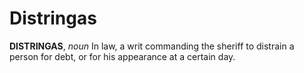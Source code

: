 # Distringas

**DISTRINGAS**, _noun_ In law, a writ commanding the sheriff to distrain a person for debt, or for his appearance at a certain day.